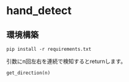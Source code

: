 # hand_detect

## 環境構築

```shell
pip install -r requirements.txt
```

引数にn回左右を連続で検知するとreturnします。

```python
get_direction(n)
```
